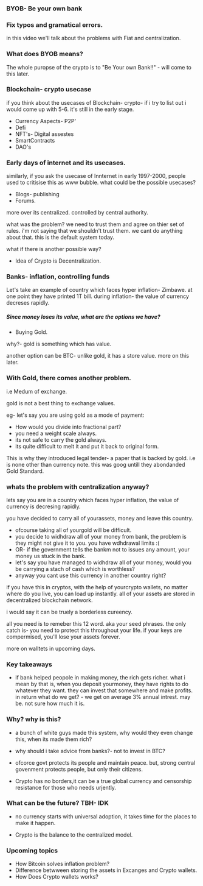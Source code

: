 ### BYOB- Be your own bank

### Fix typos and gramatical errors.

in this video we'll talk about the problems with Fiat and centralization.

### What does BYOB means?

The whole puropse of the crypto is to "Be Your own Bank!!" - will come to this later.

### Blockchain- crypto usecase

if you think about the usecases of Blockchain- crypto- if i try to list out i would come up with 5-6. it's still in the early stage.

- Currency Aspects- P2P'
- Defi
- NFT's- Digital assestes
- SmartContracts
- DAO's

### Early days of internet and its usecases.

similarly, if you ask the usecase of Innternet in early 1997-2000, people used to critisise this as www bubble. what could be the possible usecases?

- Blogs- publishing
- Forums.

more over its centralized. controlled by central authority.

what was the problem? we need to trust them and agree on thier set of rules. i'm not saying that we shouldn't trust them. we cant do anything about that. this is the default system today.

what if there is another possible way?

- Idea of Crypto is Decentralization.

### Banks- inflation, controlling funds

Let's take an example of country which faces hyper inflation- Zimbawe. at one point they have printed 1T bill. during inflation- the value of currency decreses rapidly.

##### Since money loses its value, what are the options we have?

- Buying Gold.

why?- gold is something which has value.

another option can be BTC- unlike gold, it has a store value. more on this later.

### With Gold, there comes another problem.

i.e Medum of exchange.

gold is not a best thing to exchange values.

eg- let's say you are using gold as a mode of payment:

- How would you divide into fractional part?
- you need a weight scale always.
- its not safe to carry the gold always.
- its quite difficult to melt it and put it back to original form.

This is why they introduced legal tender- a paper that is backed by gold. i.e is none other than currency note. this was goog untill they abondanded Gold Standard.

### whats the problem with centralization anyway?

lets say you are in a country which faces hyper inflation, the value of currency is decresing rapidly.

you have decided to carry all of yourassets, money and leave this country.

- ofcourse taking all of yourgold will be difficult.
- you decide to widhdraw all of your money from bank, the problem is they might not give it to you. you have wdhdrawal limits :(
- OR- if the government tells the bankm not to issues any amount, your money us stuck in the bank.
- let's say you have managed to widhdraw all of your money, would you be carrying a stach of cash which is worthless?
- anyway you cant use this currency in another country right?

if you have this in cryptos, with the help of yourcrypto wallets, no matter where do you live, you can load up instantly. all of your assets are stored in decentralized blockchain network.

i would say it can be truely a borderless cureency.

all you need is to remeber this 12 word. aka your seed phrases. the only catch is- you need to protect this throughout your life. if your keys are compermised, you'll lose your assets forever.

more on walltets in upcoming days.

### Key takeaways

- if bank helped peopole in making money, the rich gets richer. what i mean by that is, when you deposit yourmoney, they have rights to do whatever they want. they can invest that somewhere and make profits. in return what do we get? - we get on average 3% annual intrest. may be. not sure how much it is.

### Why? why is this?

- a bunch of white guys made this system, why would they even change this, when its made them rich?

- why should i take advice from banks?- not to invest in BTC?

- ofcorce govt protects its people and maintain peace. but, strong central govenment protects people, but only their citizens.

- Crypto has no borders,it can be a true global currency and censorship resistance for those who needs urjently.

### What can be the future? TBH- IDK

- no currency starts with universal adoption, it takes time for the places to make it happen.

- Crypto is the balance to the centralized model.

### Upcoming topics

- How Bitcoin solves inflation problem?
- Difference betwween storing the assets in Excanges and Crypto wallets.
- How Does Crypto wallets works?
